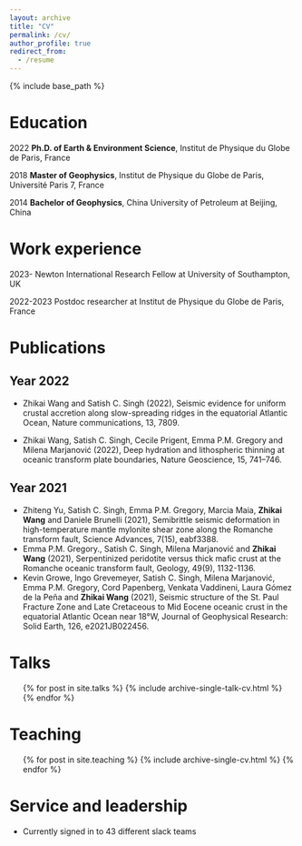 ```yaml
---
layout: archive
title: "CV"
permalink: /cv/
author_profile: true
redirect_from:
  - /resume
---
```


{% include base_path %}

Education
======
2022   **Ph.D. of Earth & Environment Science**, Institut de Physique du Globe de Paris, France

2018   **Master of Geophysics**, Institut de Physique du Globe de Paris, Université Paris 7, France

2014   **Bachelor of Geophysics**, China University of Petroleum at Beijing, China


Work experience
======
2023-      Newton International Research Fellow at University of Southampton, UK

2022-2023  Postdoc researcher at Institut de Physique du Globe de Paris, France




Publications
======
Year 2022
-
* Zhikai Wang and Satish C. Singh (2022), Seismic evidence for uniform crustal accretion along slow-spreading ridges in the equatorial Atlantic Ocean, Nature communications, 13, 7809.

* Zhikai Wang, Satish C. Singh, Cecile Prigent, Emma P.M. Gregory and Milena Marjanović (2022), Deep hydration and lithospheric thinning at oceanic transform plate boundaries, Nature Geoscience, 15, 741–746.

Year 2021
-
* Zhiteng Yu, Satish C. Singh, Emma P.M. Gregory, Marcia Maia, **Zhikai Wang** and Daniele Brunelli (2021), Semibrittle seismic deformation in high-temperature mantle mylonite shear zone along the Romanche transform fault, Science Advances, 7(15), eabf3388.
* Emma P.M. Gregory., Satish C. Singh, Milena Marjanović and **Zhikai Wang** (2021), Serpentinized peridotite versus thick mafic crust at the Romanche oceanic transform fault, Geology, 49(9), 1132-1136.
* Kevin Growe, Ingo Grevemeyer, Satish C. Singh, Milena Marjanović, Emma P.M. Gregory, Cord Papenberg, Venkata Vaddineni, Laura Gómez de la Peña and **Zhikai Wang** (2021), Seismic structure of the St. Paul Fracture Zone and Late Cretaceous to Mid Eocene oceanic crust in the equatorial Atlantic Ocean near 18°W, Journal of Geophysical Research: Solid Earth, 126, e2021JB022456.



Talks
======
  <ul>{% for post in site.talks %}
    {% include archive-single-talk-cv.html %}
  {% endfor %}</ul>




  
Teaching
======
  <ul>{% for post in site.teaching %}
    {% include archive-single-cv.html %}
  {% endfor %}</ul>




  
Service and leadership
======
* Currently signed in to 43 different slack teams
